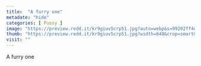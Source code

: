 ```yaml
---
title:  "A furry one"
metadate: "hide"
categories: [ Pussy ]
image: "https://preview.redd.it/kr9giuv5crp51.jpg?auto=webp&s=99202ff4dd2ba0d870b4ff399050ccb572a47d65"
thumb: "https://preview.redd.it/kr9giuv5crp51.jpg?width=640&crop=smart&auto=webp&s=bb1fe98a9db25a79469a52d2c36f0fb3d3d2c823"
visit: ""
---
```

A furry one
